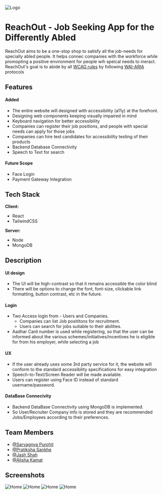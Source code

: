 ![Logo](/client/src/Logo2.png)
# ReachOut - Job Seeking App for the Differently Abled

ReachOut aims to be a one-stop shop to satisfy all the job-needs for specially abled people.
It helps connec companies with the workforce while promopting a positive environment for people wih speical needs to ineract.
ReachOut's goal is to abide by all [WCAG rules](https://www.w3.org/WAI/standards-guidelines/wcag/) by following [WAI-ARIA](https://www.w3.org/WAI/standards-guidelines/aria/) protocols

## Features 
#### Added
- The entire website will designed with accessibility (a11y) at the forefront.
- Designing web components keeping visually impaired in mind
- Keyboard navigation for better accessibility
- Companies can register their job positions, and people with special needs can apply for those jobs
- Companies can hire test candidates for accessibility testing of their products
- Backend Database Connectivity
- Speech to Text for search
#### Future Scope
- Face Login
- Payment Gateway Integration

## Tech Stack

**Client:** 
- React 
- TailwindCSS

**Server:** 
- Node
- MongoDB

## Description
#### UI design
- The UI will be high-contrast so that it remains accessible the color blind
- There will be options to change the font, font-size, clickable link formatting, button contrast, etc in the future.

#### Login
- Two Access login from - Users and Companies.
    - Companies can list Job posititons for recruitment.
    - Users can search for jobs suitable to their abilities.
- Aadhar Card number is used while registering, so that the user can be informed about the various schemes/initiatives/incentives he is eligible for from his employer, while selecting a job

#### UX
- If the user already uses some 3rd party service for it, the website will conform to the standard accessibility specifications for easy integration
- Speech-to-Text/Screen Reader will be made available.  
- Users can register using Face ID instead of standard username/password.

#### DataBase Connecivity
- Backend DataBase Connectivity using MongoDB is implemented.
- So User/Recruiter Company info is stored and they are recommended Jobs/Employees according to their preferences. 

## Team Members
- [@Sarvagnya Purohit](https://github.com/saRvaGnyA)
- [@Pratiksha Sankhe](https://github.com/psankhe28)
- [@Jash Shah](https://github.com/Jash-Shah)
- [@Alisha Kamat](https://github.com/alisha-kamat)


## Screenshots

![Home](/resources/Home.jpeg)
![Home](/resources/Home.jpeg)
![Home](/resources/Home.jpeg)
![Home](/resources/Home.jpeg)


